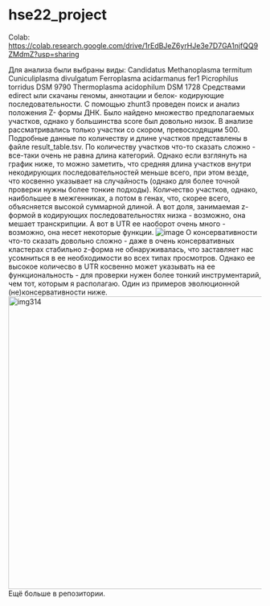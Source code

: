 # hse22_project
Colab: https://colab.research.google.com/drive/1rEdBJeZ6yrHJe3e7D7GA1njfQQ9ZMdmZ?usp=sharing

Для анализа были выбраны виды:
Candidatus Methanoplasma termitum
Cuniculiplasma divulgatum
Ferroplasma acidarmanus fer1
Picrophilus torridus DSM 9790
Thermoplasma acidophilum DSM 1728
Средствами edirect ыли скачаны геномы, аннотации и белок-
кодирующие последовательности.
С помощью zhunt3 проведен поиск и анализ положения Z-
формы ДНК.
Было найдено множество предполагаемых участков, однако у
большинства score был довольно низок. В анализе
рассматривались только участки со скором, превосходящим
500. Подробные данные по количеству и длине участков
представлены в файле result_table.tsv. По количеству
участков что-то сказать сложно - все-таки очень не равна
длина категорий. Однако если взглянуть на график ниже, то
можно заметить, что средняя длина участков внутри
некодирующих последовательностей меньше всего, при этом
везде, что косвенно указывает на случайность (однако для
более точной проверки нужны более тонкие подходы).
Количество участков, однако, наибольшее в межгенниках, а
потом в генах, что, скорее всего, объясняется высокой
суммарной длиной. А вот доля, занимаемая z-формой в
кодирующих последовательностях низка - возможно, она
мешает транскрипции. А вот в UTR ее наоборот очень много -
возможно, она несет некоторые функции.
![image](https://user-images.githubusercontent.com/93263163/173447934-bd5c6748-cf5b-4db6-a568-9d7b28ff6567.png)
О консервативности что-то сказать довольно сложно - даже
в очень консервативных кластерах стабильно z-форма не
обнаруживалась, что заставляет нас усомниться в ее
необходимости во всех типах просмотров. Однако ее высокое
количесво в UTR косвенно может указывать на ее
функциональность - для проверки нужен более тонкий
инструментарий, чем тот, которым я располагаю. Один из
примеров эволюционной (не)консервативности ниже.
<img width="582" alt="img314" src="https://user-images.githubusercontent.com/93263163/173448224-5e7a99d8-f6e4-45c1-b04b-53837493b199.png">
Ещё больше в репозитории.
